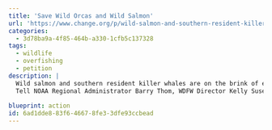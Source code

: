 ```yaml
---
title: 'Save Wild Orcas and Wild Salmon'
url: 'https://www.change.org/p/wild-salmon-and-southern-resident-killer-whales-are-on-the-brink-of-extinction?signed=true'
categories:
  - 3d78ba9a-4f85-464b-a330-1cfb5c137328
tags:
  - wildlife
  - overfishing
  - petition
description: |
  Wild salmon and southern resident killer whales are on the brink of extinction. Now a misguided plan to feed the starving whales with hatchery salmon will push both endangered species closer to the edge, while costing taxpayers millions of dollars per year.
  Tell NOAA Regional Administrator Barry Thom, WDFW Director Kelly Susewind, and our elected decision makers to stop wasting money on failed plans and invest in science-based solutions: reduce hatchery production, remove dams and change how we harvest salmon.
  
blueprint: action
id: 6ad1dde8-83f6-4667-8fe3-3dfe93ccbead
---
```

